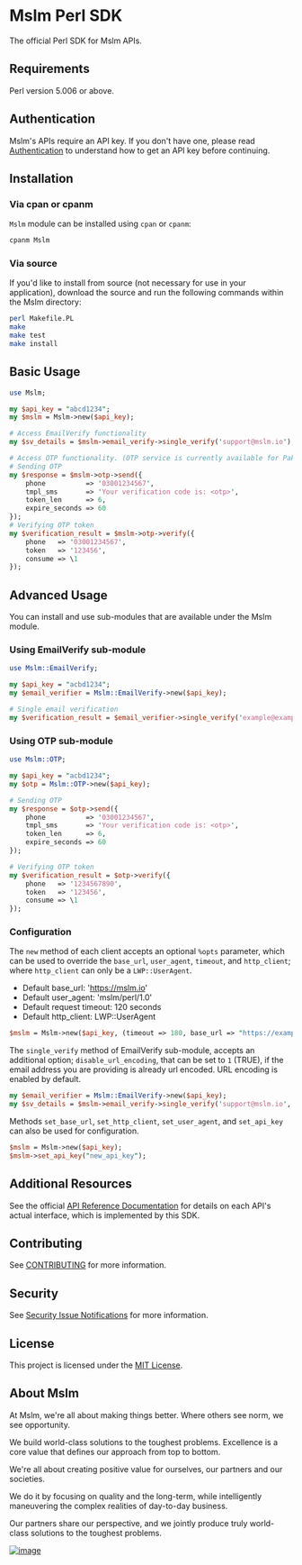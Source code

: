 # Mslm Perl SDK

The official Perl SDK for Mslm APIs.

## Requirements

Perl version 5.006 or above.

## Authentication

Mslm's APIs require an API key. If you don't have one, please read
[Authentication](https://mslm.io/docs/api/authentication) to understand how to
get an API key before continuing.

## Installation

### Via cpan or cpanm

`Mslm` module can be installed using `cpan` or `cpanm`:
```bash
cpanm Mslm
```

### Via source

If you'd like to install from source (not necessary for use in your application), download the source and run the following commands within the Mslm directory:
```bash
perl Makefile.PL
make
make test
make install
```

## Basic Usage

```perl
use Mslm;

my $api_key = "abcd1234";
my $mslm = Mslm->new($api_key);

# Access EmailVerify functionality
my $sv_details = $mslm->email_verify->single_verify('support@mslm.io');

# Access OTP functionality. (OTP service is currently available for Pakistan only)
# Sending OTP
my $response = $mslm->otp->send({
	phone          => '03001234567',
	tmpl_sms       => 'Your verification code is: <otp>',
	token_len      => 6,
	expire_seconds => 60
});
# Verifying OTP token
my $verification_result = $mslm->otp->verify({
	phone   => '03001234567',
	token   => '123456',
	consume => \1
});
```

## Advanced Usage

You can install and use sub-modules that are available under the Mslm module.

### Using EmailVerify sub-module

```perl
use Mslm::EmailVerify;

my $api_key = "acbd1234";
my $email_verifier = Mslm::EmailVerify->new($api_key);

# Single email verification
my $verification_result = $email_verifier->single_verify('example@example.com');
```

### Using OTP sub-module

```perl
use Mslm::OTP;

my $api_key = "acbd1234";
my $otp = Mslm::OTP->new($api_key);

# Sending OTP
my $response = $otp->send({
	phone          => '03001234567',
	tmpl_sms       => 'Your verification code is: <otp>',
	token_len      => 6,
	expire_seconds => 60
});

# Verifying OTP token
my $verification_result = $otp->verify({
	phone   => '1234567890',
	token   => '123456',
	consume => \1
});
```

### Configuration

The `new` method of each client accepts an optional `%opts` parameter, which can be used to override the `base_url`, `user_agent`, `timeout`, and `http_client`; where `http_client` can only be a `LWP::UserAgent`.
* Default base_url: 'https://mslm.io'
* Default user_agent: 'mslm/perl/1.0'
* Default request timeout: 120 seconds
* Default http_client: LWP::UserAgent

```perl
$mslm = Mslm->new($api_key, (timeout => 180, base_url => "https://example.com"));
```

The `single_verify` method of EmailVerify sub-module, accepts an additional option; `disable_url_encoding`, that can be set to `1` (TRUE), if the email address you are providing is already url encoded. URL encoding is enabled by default.

```perl
my $email_verifier = Mslm::EmailVerify->new($api_key);
my $sv_details = $mslm->email_verify->single_verify('support@mslm.io', (disable_url_encoding => '1'));
```

Methods `set_base_url`, `set_http_client`, `set_user_agent`, and `set_api_key` can also be used for configuration.

```perl
$mslm = Mslm->new($api_key);
$mslm->set_api_key("new_api_key");
```


## Additional Resources

See the official [API Reference Documentation](https://mslm.io/docs/api) for
details on each API's actual interface, which is implemented by this SDK.

## Contributing

See [CONTRIBUTING](CONTRIBUTING.md) for more information.

## Security

See [Security Issue
Notifications](CONTRIBUTING.md#security-issue-notifications) for more
information.

## License

This project is licensed under the [MIT License](LICENSE).

## About Mslm

At Mslm, we're all about making things better. Where others see norm, we see
opportunity.

We build world-class solutions to the toughest problems. Excellence is a core
value that defines our approach from top to bottom.

We're all about creating positive value for ourselves, our partners and our
societies.

We do it by focusing on quality and the long-term, while intelligently
maneuvering the complex realities of day-to-day business.

Our partners share our perspective, and we jointly produce truly world-class
solutions to the toughest problems.

[![image](https://avatars.githubusercontent.com/u/50307970?s=200&v=4)](https://mslm.io/)
